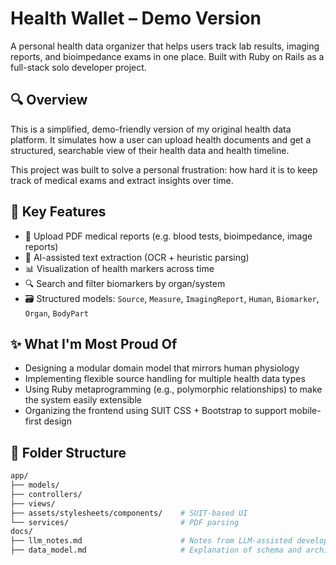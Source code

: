 # Health Wallet – Demo Version

A personal health data organizer that helps users track lab results, imaging reports, and bioimpedance exams in one place.
Built with Ruby on Rails as a full-stack solo developer project.

## 🔍 Overview

This is a simplified, demo-friendly version of my original health data platform.
It simulates how a user can upload health documents and get a structured, searchable view of their health data and health timeline.

This project was built to solve a personal frustration: how hard it is to keep track of medical exams and extract insights over time.

## 🧩 Key Features

- 📁 Upload PDF medical reports (e.g. blood tests, bioimpedance, image reports)
- 🧠 AI-assisted text extraction (OCR + heuristic parsing)
- 📊 Visualization of health markers across time
- 🔍 Search and filter biomarkers by organ/system
- 🗃️ Structured models: `Source`, `Measure`, `ImagingReport`, `Human`, `Biomarker`, `Organ`, `BodyPart`

## ✨ What I'm Most Proud Of

- Designing a modular domain model that mirrors human physiology
- Implementing flexible source handling for multiple health data types
- Using Ruby metaprogramming (e.g., polymorphic relationships) to make the system easily extensible
- Organizing the frontend using SUIT CSS + Bootstrap to support mobile-first design

## 📂 Folder Structure

```bash
app/
├── models/
├── controllers/
├── views/
├── assets/stylesheets/components/    # SUIT-based UI
└── services/                         # PDF parsing
docs/
├── llm_notes.md                      # Notes from LLM-assisted development
├── data_model.md                     # Explanation of schema and architecture
